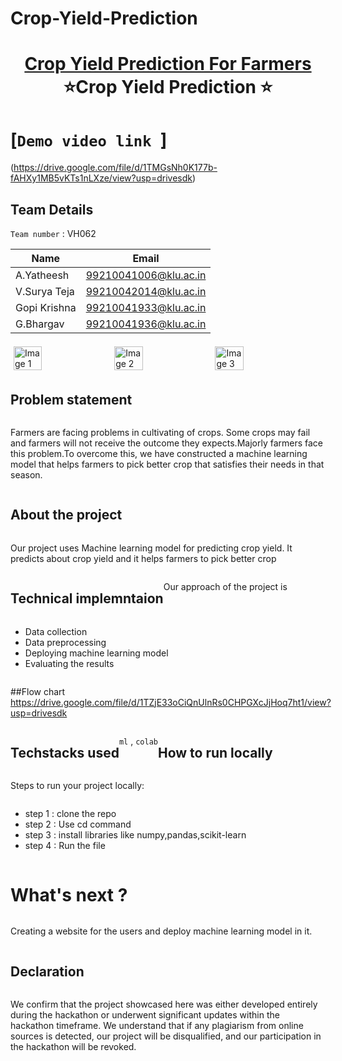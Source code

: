 # Crop-Yield-Prediction
<h1 align="center" style="border-bottom: none">
    <b>
        <a href="https://www.google.com"> Crop Yield Prediction For Farmers</a><br>
    </b>
    ⭐️Crop Yield Prediction ⭐️ <br>
</h1>

#  [`Demo video link `]
(https://drive.google.com/file/d/1TMGsNh0K177b-fAHXy1MB5vKTs1nLXze/view?usp=drivesdk) 

## Team Details
`Team number` : VH062

| Name    | Email           |
|---------|-----------------|
| A.Yatheesh| 99210041006@klu.ac.in |
| V.Surya Teja | 99210042014@klu.ac.in|
| Gopi Krishna | 99210041933@klu.ac.in|
| G.Bhargav | 99210041936@klu.ac.in |

<div style="display: flex; flex-wrap: wrap;">
    <img src="https://drive.google.com/file/d/1TkOV8eMrmo4YkKRTT4-NFlYILIBtu7E1/view?usp=drivesdk" alt="Image 1" style="width: 30%; margin: 5px;">
    <img src="(https://drive.google.com/file/d/1TshlRa0u4Yvt9Pg2ZwDDwSqhbdsu6i4p/view?usp=drivesdk)" alt="Image 2" style="width: 30%; margin: 5px;">
    <img src="https://drive.google.com/file/d/1Tz1IBtjU71_cZxYxMe-9jE0Q0A0d50jf/view?usp=drivesdk" alt="Image 3" style="width: 30%; margin: 5px;"
</div>

## Problem statement 
Farmers are facing problems in cultivating of crops. Some crops may fail and farmers will not receive the outcome they expects.Majorly farmers face this problem.To overcome this, we have constructed a machine learning model that helps farmers to pick better crop that satisfies their needs in that season.
## About the project
Our project uses Machine learning model for predicting crop yield. It predicts about crop yield and it helps farmers to pick better crop

## Technical implemntaion 
Our approach of the project is 
- Data collection
- Data preprocessing
- Deploying machine learning model
- Evaluating the results 

##Flow chart
https://drive.google.com/file/d/1TZjE33oCiQnUlnRs0CHPGXcJjHoq7ht1/view?usp=drivesdk 


## Techstacks used 
 `ml` , `colab` 

## How to run locally 
Steps to run your project locally:
- step 1 : clone the repo 
- step 2 : Use cd command
- step 3 : install libraries like numpy,pandas,scikit-learn
- step 4 : Run the file


# What's next ?
Creating a website for the users and deploy machine learning model in it.

## Declaration
We confirm that the project showcased here was either developed entirely during the hackathon or underwent significant updates within the hackathon timeframe. We understand that if any plagiarism from online sources is detected, our project will be disqualified, and our participation in the hackathon will be revoked.
